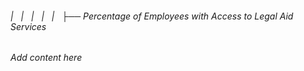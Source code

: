 ###### |   |   |   |   |   ├── Percentage of Employees with Access to Legal Aid Services

*Add content here*